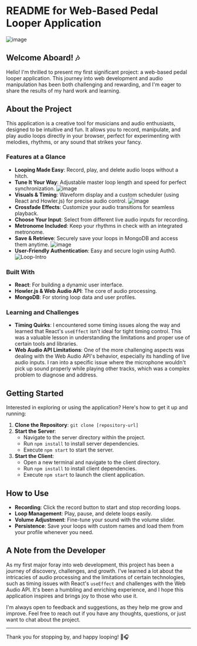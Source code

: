 # README for Web-Based Pedal Looper Application
![image](https://github.com/karentamr/loop-dabord/assets/8085687/8312ed76-4776-436b-b452-158b67af253c)

## Welcome Aboard! 🎶
Hello! I'm thrilled to present my first significant project: a web-based pedal looper application. This journey into web development and audio manipulation has been both challenging and rewarding, and I'm eager to share the results of my hard work and learning.

## About the Project
This application is a creative tool for musicians and audio enthusiasts, designed to be intuitive and fun. It allows you to record, manipulate, and play audio loops directly in your browser, perfect for experimenting with melodies, rhythms, or any sound that strikes your fancy.


### Features at a Glance
- **Looping Made Easy**: Record, play, and delete audio loops without a hitch.
- **Tune It Your Way**: Adjustable master loop length and speed for perfect synchronization.
![image](https://github.com/karentamr/loop-dabord/assets/8085687/dd44878d-0058-4314-b3c7-0eb58c84dc2d)
- **Visuals & Timing**: Waveform display and a custom scheduler (using React and Howler.js) for precise audio control.
![image](https://github.com/karentamr/loop-dabord/assets/8085687/a7ff2bad-e532-49ef-a1f7-4238b0207fe6)
- **Crossfade Effects**: Customize your audio transitions for seamless playback.
- **Choose Your Input**: Select from different live audio inputs for recording.
- **Metronome Included**: Keep your rhythms in check with an integrated metronome.
- **Save & Retrieve**: Securely save your loops in MongoDB and access them anytime.
![image](https://github.com/karentamr/loop-dabord/assets/8085687/8b5734bc-bfa7-40b7-9c66-5f816ea70ca8)
- **User-Friendly Authentication**: Easy and secure login using Auth0.
![Loop-Intro](https://github.com/karentamr/loop-dabord/assets/8085687/d6c15b67-6eb4-439c-8b41-311743304628)


### Built With
- **React**: For building a dynamic user interface.
- **Howler.js & Web Audio API**: The core of audio processing.
- **MongoDB**: For storing loop data and user profiles.


### Learning and Challenges
- **Timing Quirks**: I encountered some timing issues along the way and learned that React's `useEffect` isn't ideal for tight timing control. This was a valuable lesson in understanding the limitations and proper use of certain tools and libraries.
- **Web Audio API Limitations**: One of the more challenging aspects was dealing with the Web Audio API's behavior, especially its handling of live audio inputs. I ran into a specific issue where the microphone wouldn't pick up sound properly while playing other tracks, which was a complex problem to diagnose and address.


## Getting Started
Interested in exploring or using the application? Here's how to get it up and running:

1. **Clone the Repository**: `git clone [repository-url]`
2. **Start the Server**:
   - Navigate to the server directory within the project.
   - Run `npm install` to install server dependencies.
   - Execute `npm start` to start the server.
3. **Start the Client**:
   - Open a new terminal and navigate to the client directory.
   - Run `npm install` to install client dependencies.
   - Execute `npm start` to launch the client application.

## How to Use
- **Recording**: Click the record button to start and stop recording loops.
- **Loop Management**: Play, pause, and delete loops easily.
- **Volume Adjustment**: Fine-tune your sound with the volume slider.
- **Persistence**: Save your loops with custom names and load them from your profile whenever you need.

## A Note from the Developer
As my first major foray into web development, this project has been a journey of discovery, challenges, and growth. I've learned a lot about the intricacies of audio processing and the limitations of certain technologies, such as timing issues with React's `useEffect` and challenges with the Web Audio API. It's been a humbling and enriching experience, and I hope this application inspires and brings joy to those who use it.

I'm always open to feedback and suggestions, as they help me grow and improve. Feel free to reach out if you have any thoughts, questions, or just want to chat about the project.

---

Thank you for stopping by, and happy looping! 🚀🎧
